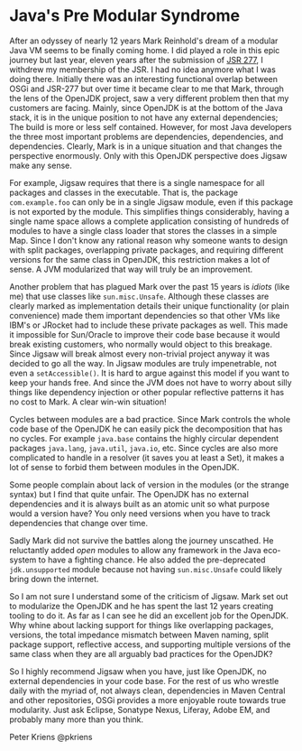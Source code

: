 # Java's Pre Modular Syndrome

After an odyssey of nearly 12 years Mark Reinhold's dream of a modular Java VM seems to be finally coming home. I did played a role in this epic journey but last year, eleven years after the submission of [JSR 277][1], I withdrew my membership of the JSR. I had no idea anymore what I was doing there. Initially there was an interesting functional overlap between OSGi and JSR-277 but over time it became clear to me that Mark, through the lens of the OpenJDK project, saw a very different problem then that my customers are facing. Mainly, since OpenJDK is at the bottom of the Java stack, it is in the unique position to not have any external dependencies; The build is more or less self contained. However, for most Java developers the three most important problems are dependencies, dependencies, and dependencies. Clearly, Mark is in a unique situation and that changes the perspective enormously. Only with this OpenJDK perspective does Jigsaw make any sense.

For example, Jigsaw requires that there is a single namespace for all packages and classes in the executable. That is, the package `com.example.foo` can only be in a single Jigsaw module, even if this package is not exported by the module. This simplifies things considerably, having a single name space allows a complete application consisting of hundreds of modules to have a single  class loader that stores the classes in a simple Map. Since I don't know  any rational reason  why someone wants to design with split packages, overlapping private  packages, and requiring different  versions for the same class in OpenJDK, this restriction makes a lot of sense. A JVM modularized that way  will truly be an improvement.

Another problem that has plagued Mark over the past 15 years is _idiots_ (like me) that use classes like  `sun.misc.Unsafe`. Although these classes are clearly marked as implementation details their unique functionality (or plain convenience) made them important dependencies so that other VMs like IBM's or JRocket had to include these private packages as well. This made it impossible for Sun/Oracle to improve their code base because it would break existing customers, who normally would object to this breakage. Since Jigsaw will break almost every non-trivial project anyway it was decided to go all the way. In Jigsaw modules are truly  impenetrable, not even a `setAccessible()`. It is hard to argue against this model if you want to keep your hands free. And since the JVM does not have to worry about silly things like dependency injection or other popular reflective patterns it has no cost to Mark. A clear win-win situation! 

Cycles between modules are a bad practice. Since Mark controls the whole code base of the OpenJDK he can easily pick the decomposition that has no cycles. For example `java.base` contains the highly circular dependent packages `java.lang`, `java.util`, `java.io`, etc. Since cycles are also more complicated to handle in a resolver (it saves you at least a Set), it makes a lot of sense to forbid them between modules in the OpenJDK. 

Some people complain about lack of version in the modules (or the strange syntax) but I find that quite unfair. The OpenJDK has no external dependencies and it is always built as an atomic unit so what purpose would a version have? You only need versions when you have to track dependencies that change over time. 

Sadly Mark did not survive the battles along the journey unscathed. He reluctantly added _open_ modules to allow any framework in the Java eco-system to have a fighting chance. He also added the pre-deprecated `jdk.unsupported` module because not having `sun.misc.Unsafe` could likely bring down the internet.  

So I am not sure I understand some of the criticism of Jigsaw. Mark set out to modularize the OpenJDK and he has spent the last 12 years creating tooling to do it.  As far as I can see he did an excellent job for the OpenJDK. Why whine about lacking support for things like overlapping packages, versions, the total impedance mismatch between Maven naming, split package support, reflective access, and supporting multiple versions of the same class when they are all arguably bad practices for the OpenJDK?

So I highly recommend Jigsaw when you have, just like OpenJDK, no external dependencies in your code base. For the rest of us who wrestle daily with the myriad of, not always clean, dependencies in Maven Central and other repositories, OSGi provides a more enjoyable route towards true modularity. Just ask Eclipse, Sonatype Nexus, Liferay, Adobe EM, and probably many more than you think.

  Peter Kriens
  @pkriens

[1]: https://jcp.org/en/jsr/detail?id=277
